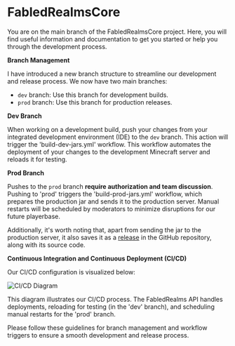 
# FabledRealmsCore

You are on the main branch of the FabledRealmsCore project. Here, you will find useful information and documentation to get you started or help you through the development process.

**Branch Management**

I have introduced a new branch structure to streamline our development and release process. We now have two main branches:

- `dev` branch: Use this branch for development builds.
- `prod` branch: Use this branch for production releases.

**Dev Branch**

When working on a development build, push your changes from your integrated development environment (IDE) to the `dev` branch. This action will trigger the 'build-dev-jars.yml' workflow. This workflow automates the deployment of your changes to the development Minecraft server and reloads it for testing.

**Prod Branch**

Pushes to the `prod` branch **require authorization and team discussion**. Pushing to 'prod' triggers the 'build-prod-jars.yml' workflow, which prepares the production jar and sends it to the production server. Manual restarts will be scheduled by moderators to minimize disruptions for our future playerbase.

Additionally, it's worth noting that, apart from sending the jar to the production server, it also saves it as a [release](https://github.com/FabledRealms/FabledRealmsCore/releases) in the GitHub repository, along with its source code.

**Continuous Integration and Continuous Deployment (CI/CD)**

Our CI/CD configuration is visualized below:

![CI/CD Diagram](https://raw.githubusercontent.com/FabledRealms/FabledRealmsCore/main/cicd_diagram_dark.svg)

This diagram illustrates our CI/CD process. The FabledRealms API handles deployments, reloading for testing (in the 'dev' branch), and scheduling manual restarts for the 'prod' branch.

Please follow these guidelines for branch management and workflow triggers to ensure a smooth development and release process.
